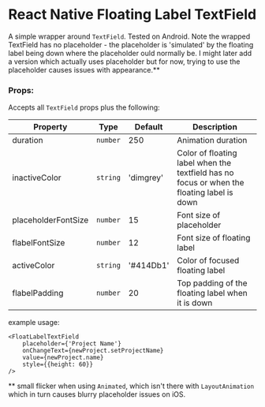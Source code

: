 # React Native Floating Label TextField

A simple wrapper around `TextField`. Tested on Android.
Note the wrapped TextField has no placeholder - the placeholder is 'simulated' by the floating label being down where the placeholder ould normally be. I might later add a version which actually uses placeholder but for now, trying to use the placeholder causes issues with appearance.** 

### Props:
Accepts all `TextField` props plus the following:

| Property | Type | Default | Description |
|-----------|--------|---------|--------------------------------------------|
| duration | `number` | 250 | Animation duration |
| inactiveColor | `string` | 'dimgrey' | Color of floating label when the textfield has no focus or when the floating label is down |
| placeholderFontSize | `number` | 15 | Font size of placeholder |
| flabelFontSize | `number` | 12 | Font size of floating label |
| activeColor | `string` | '#414Db1' | Color of focused floating label |
| flabelPadding | `number` | 20 | Top padding of the floating label when it is down |


example usage:
```
<FloatLabelTextField
    placeholder={'Project Name'}
    onChangeText={newProject.setProjectName}
    value={newProject.name}
    style={{height: 60}}
/>
```

** small flicker when using `Animated`, which isn't there with `LayoutAnimation` which in turn causes blurry placeholder issues on iOS.
